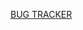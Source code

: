 

[BUG TRACKER](https://docs.google.com/spreadsheets/d/1mFbztilSc9ILa4IQ_kfMYriukgTLsgPPB6BY95VV6ak/edit?usp=sharing)
